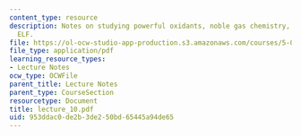 ```yaml
---
content_type: resource
description: Notes on studying powerful oxidants, noble gas chemistry, and VSEPR -
  ELF.
file: https://ol-ocw-studio-app-production.s3.amazonaws.com/courses/5-05-principles-of-inorganic-chemistry-iii-spring-2005/953ddac0de2b3de250bd65445a94de65_lecture_10.pdf
file_type: application/pdf
learning_resource_types:
- Lecture Notes
ocw_type: OCWFile
parent_title: Lecture Notes
parent_type: CourseSection
resourcetype: Document
title: lecture_10.pdf
uid: 953ddac0-de2b-3de2-50bd-65445a94de65
---
```

